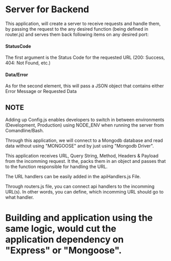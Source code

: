 # Server for Backend 

This application, will create a server to receive requests and handle them, by passing the request to the any desired function (being defined in router.js) and serves them back following items on any desired port:
#### StatusCode
The first argument is the Status Code for the requested URL (200: Success, 404: Not Found, etc.) 
#### Data/Error
As for the second element, this will pass a JSON object that contains either Error Message or Requested Data

## NOTE
Adding up Config.js enables developers to switch in between environments (Development, Production) using NODE_ENV when running the server from Comandline/Bash.

Through this application, we will connect to a Mongodb database and read data without using "MONGOOSE" and by just using "Mongodb Driver".

This application receives URL, Query String, Method, Headers & Payload from the incomming request. It the, packs them in an object and passes that to the function responsible for handling the URL.

The URL handlers can be easily added in the apiHandlers.js File.

Through routers.js file, you can connect api handlers to the incomming URL(s). In other words, you can define, which incomming URL should go to what handler.

# Building and application using the same logic, would cut the application dependency on "Express" or "Mongoose".